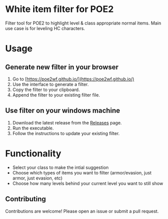 # White item filter for POE2

Filter tool for POE2 to highlight level &amp; class appropriate normal items. Main use case is for leveling HC characters.

# Usage

## Generate new filter in your browser

1. Go to [https://poe2wf.github.io/](https://poe2wf.github.io/)
2. Use the interface to generate a filter.
3. Copy the filter to your clipboard.
4. Append the filter to your existing filter file.

## Use filter on your windows machine

1. Download the latest release from the [Releases](https://github.com/pkrs/poe2-white-item-filter/releases) page.
2. Run the executable.
3. Follow the instructions to update your existing filter.

# Functionality

- Select your class to make the intial suggestion
- Choose which types of items you want to filter (armor/evasion, just armor, just evasion, etc)
- Choose how many levels behind your current level you want to still show

## Contributing

Contributions are welcome! Please open an issue or submit a pull request.
